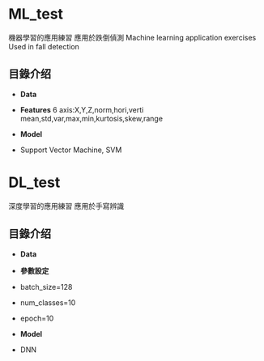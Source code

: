 ML_test
====================


機器學習的應用練習
應用於跌倒偵測
Machine learning application exercises
Used in fall detection


## 目錄介绍

- **Data**

- **Features**
6 axis:X,Y,Z,norm,hori,verti
mean,std,var,max,min,kurtosis,skew,range

- **Model**
- Support Vector Machine, SVM


DL_test
====================


深度學習的應用練習
應用於手寫辨識


## 目錄介绍

- **Data**

- **參數設定**
- batch_size=128
- num_classes=10
- epoch=10

- **Model**
- DNN

  
